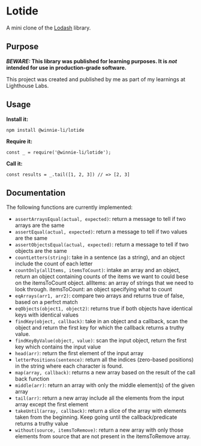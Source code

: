 # Lotide

A mini clone of the [Lodash](https://lodash.com) library.

## Purpose

**_BEWARE:_ This library was published for learning purposes. It is _not_ intended for use in production-grade software.**

This project was created and published by me as part of my learnings at Lighthouse Labs. 

## Usage

**Install it:**

`npm install @winnie-li/lotide`

**Require it:**

`const _ = require('@winnie-li/lotide');`

**Call it:**

`const results = _.tail([1, 2, 3]) // => [2, 3]`

## Documentation

The following functions are currently implemented:

* `assertArraysEqual(actual, expected)`: return a message to tell if two arrays are the same
* `assertEqual(actual, expected)`: return a message to tell if two values are the same
* `assertObjectsEqual(actual, expected)`: return a message to tell if two objects are the same
* `countLetters(string)`: take in a sentence (as a string), and an object include the count of each letter
* `countOnly(allItems, itemsToCount)`: intake an array and an object, return an object containing counts of the items we want to could bese on the itemsToCount object. allItems: an array of strings that we need to look through. itemsToCount: an object specifying what to count
* `eqArrays(arr1, arr2)`: compare two arrays and returns true of false, based on a perfrct match
* `eqObjects(object1, object2)`: returns true if both objects have identical keys with identical values
* `findKey(object, callback)`: take in an object and a callback, scan the object and return the first key for which the callback returns a truthy value.
* `findKeyByValue(object, value)`: scan the input object, return the first key which contains the input value
* `head(arr)`: return the first element of the input array
* `letterPositions(sentence)`: return all the indices (zero-based positions) in the string where each character is found.
* `map(array, callback)`: returns a new array based on the result of the call back function
* `middle(arr)`: return an array with only the middle element(s) of the given array
* `tail(arr)`: return a new array include all the elements from the input array except the first element
* `takeUntil(array, callback)`: return a slice of the array with elements taken from the beginning. Keep going until the callback/predicate returns a truthy value
* `without(source, itemsToRemove)`: return a new array with only those elements from source that are not present in the itemsToRemove array.